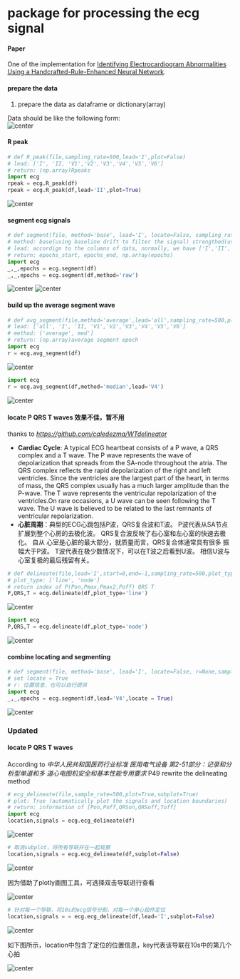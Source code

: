 # package for processing the ecg signal 
#### Paper
One of the implementation for [Identifying Electrocardiogram Abnormalities Using a Handcrafted-Rule-Enhanced Neural Network](https://arxiv.org/pdf/2206.10592.pdf).

#### prepare the data
1. prepare the data as dataframe or dictionary(array)  

Data should be like the following form:  
![center](./image/dataform.png)

#### R peak
```python
# def R_peak(file,sampling_rate=500,lead='I',plot=False)
# lead: ['I', 'II, 'V1','V2','V3','V4','V5','V6']
# return: (np.array)Rpeaks
import ecg
rpeak = ecg.R_peak(df)
rpeak = ecg.R_peak(df,lead='II',plot=True)
```
![center](./image/peak.png)

#### segment ecg signals 
```python
# def segment(file, method='base', lead='I', locate=False, sampling_rate=500, plot=True)
# method: base(using baseline drift to filter the signal) strengthed(using NeuralKit method) raw(using the raw signal)
# lead: accordign to the columns of data, normally, we have ['I','II','V1','V2','V3','V4','V5','V6']
# return: epochs_start, epochs_end, np.array(epochs)
import ecg
_,_,epochs = ecg.segment(df)
_,_,epochs = ecg.segment(df,method='raw')
```
![center](./image/segment.png)
![center](./image/seg_raw.png)

#### build up the average segment wave
```python
# def avg_segment(file,method='average',lead='all',sampling_rate=500,plot=True)
# lead: ['all', 'I', 'II, 'V1','V2','V3','V4','V5','V6']
# method: ['average', med']
# return: (np.array)average segment epoch
import ecg
r = ecg.avg_segment(df)
```
![center](./image/avg_segment_all.png)
```python
import ecg
r = ecg.avg_segment(df,method='median',lead='V4')
```
![center](./image/avg_segment_v4.png)

#### locate P QRS T waves 效果不佳，暂不用
thanks to *https://github.com/caledezma/WTdelineator*   
- **Cardiac Cycle**: A typical ECG heartbeat consists of a P wave, a QRS complex and a T wave.
      The P wave represents the wave of depolarization that spreads from the SA-node throughout the atria.
      The QRS complex reflects the rapid depolarization of the right and left ventricles. Since the
      ventricles are the largest part of the heart, in terms of mass, the QRS complex usually has a much
      larger amplitude than the P-wave. The T wave represents the ventricular repolarization of the
      ventricles.On rare occasions, a U wave can be seen following the T wave. The U wave is believed
      to be related to the last remnants of ventricular repolarization.  
- **心脏周期**：典型的ECG心跳包括P波，QRS复合波和T波。
       P波代表从SA节点扩展到整个心房的去极化波。
       QRS复合波反映了右心室和左心室的快速去极化。 自从
       心室是心脏的最大部分，就质量而言，QRS复合体通常具有很多
       振幅大于P波。 T波代表在极少数情况下，可以在T波之后看到U波。 相信U波与心室复极的最后残留有关。
```python
# def delineate(file,lead='I',start=0,end=-1,sampling_rate=500,plot_type='line')
# plot_type: ['line', 'node']
# return index of P(Pon,Pmax,Pmax2,Poff) QRS T
P,QRS,T = ecg.delineate(df,plot_type='line')
```
![center](./image/delineate_line.png)
```python
import ecg
P,QRS,T = ecg.delineate(df,plot_type='node')
```
![center](./image/delineate_node.png)

#### combine locating and segmenting
```python
# def segment(file, method='base', lead='I', locate=False, r=None,sampling_rate=500, plot=True)
# set locate = True
# r: 位置信息，也可以自行提供
import ecg
_,_,epochs = ecg.segment(df,lead='V4',locate = True)
```
![center](./image/locate_segment.png)


### Updated
#### locate P QRS T waves

According to *中华人民共和国医药行业标准 医用电气设备 第2-51部分：记录和分析型单道和多
道心电图机安全和基本性能专用要求* P49 rewrite the delineating method
```python
# ecg_delineate(file,sample_rate=500,plot=True,subplot=True)
# plot: True (automatically plot the signals and location boundaries)
# return: information of [Pon,Poff,QRSon,QRSoff,Toff]
import ecg
location,signals = ecg.ecg_delineate(df)
```
![center](./image/delineate.png)
 ```python
# 取消subplot，将所有导联并在一起观察
location,signals = ecg.ecg_delineate(df,subplot=False)
```
![center](./image/delineate2.png)

因为借助了plotly画图工具，可选择双击导联进行查看

![center](./image/delineate4.png)
 ```python
# 针对每一个导联，将10s的ecg信号分割，对每一个单心拍作定位
location,signals = = ecg.ecg_delineate(df,lead='I',subplot=False)
```
![center](./image/delineate3.png)

如下图所示，location中包含了定位的位置信息，key代表该导联在10s中的第几个心拍

![center](./image/delineate5.png)
